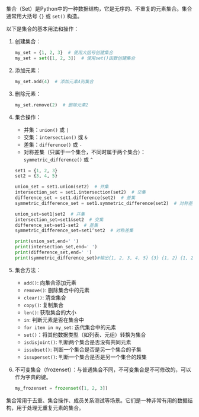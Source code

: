 集合（Set）是Python中的一种数据结构，它是无序的、不重复的元素集合。集合通常用大括号 `{}` 或 `set()` 构造。

以下是集合的基本用法和操作：

1. 创建集合：

   ```python
   my_set = {1, 2, 3}  # 使用大括号创建集合
   my_set = set([1, 2, 3])  # 使用set()函数创建集合
   ```

2. 添加元素：

   ```python
   my_set.add(4)  # 添加元素4到集合
   ```

3. 删除元素：

   ```python
   my_set.remove(2)  # 删除元素2
   ```

4. 集合操作：

   - 并集：`union()` 或 `|`
   - 交集：`intersection()` 或 `&`
   - 差集：`difference()` 或 `-`
   - 对称差集（只属于一个集合，不同时属于两个集合）：`symmetric_difference()` 或 `^`

   ```python
   set1 = {1, 2, 3}
   set2 = {3, 4, 5}
   
   union_set = set1.union(set2)  # 并集
   intersection_set = set1.intersection(set2)  # 交集
   difference_set = set1.difference(set2)  # 差集
   symmetric_difference_set = set1.symmetric_difference(set2)  # 对称差集
   
   union_set=set1|set2  # 并集
   intersection_set=set1&set2  # 交集
   difference_set=set1-set2  # 差集
   symmetric_difference_set=set1^set2  # 对称差集
   
   print(union_set,end=' ')
   print(intersection_set,end=' ')
   print(difference_set,end=' ')
   print(symmetric_difference_set)#输出{1, 2, 3, 4, 5} {3} {1, 2} {1, 2, 4, 5}
   ```

5. 集合方法：

   - `add()`: 向集合添加元素
   - `remove()`: 删除集合中的元素
   - `clear()`: 清空集合
   - `copy()`: 复制集合
   - `len()`: 获取集合的大小
   - `in`: 判断元素是否在集合中
   - `for item in my_set`: 迭代集合中的元素
   - `set()`：将其他数据类型（如列表、元组）转换为集合
   - `isdisjoint()`: 判断两个集合是否没有共同元素
   - `issubset()`: 判断一个集合是否是另一个集合的子集
   - `issuperset()`: 判断一个集合是否是另一个集合的超集

6. 不可变集合（frozenset）：与普通集合不同，不可变集合是不可修改的，可以作为字典的键。

   ```python
   my_frozenset = frozenset([1, 2, 3])
   ```

集合常用于去重、集合操作、成员关系测试等场景。它们是一种非常有用的数据结构，用于处理无重复元素的集合。